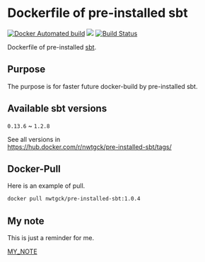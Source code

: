 # Dockerfile of pre-installed sbt

[![Docker Automated build](https://img.shields.io/docker/automated/nwtgck/pre-installed-sbt.svg)](https://hub.docker.com/r/nwtgck/pre-installed-sbt/) [![](https://images.microbadger.com/badges/image/nwtgck/pre-installed-sbt.svg)](https://microbadger.com/images/nwtgck/pre-installed-sbt "Get your own image badge on microbadger.com") [![Build Status](https://travis-ci.org/nwtgck/pre-installed-sbt-dockerfile.svg?branch=master)](https://travis-ci.org/nwtgck/pre-installed-sbt-dockerfile)

Dockerfile of pre-installed [sbt](http://www.scala-sbt.org/).

## Purpose

The purpose is for faster future docker-build by pre-installed sbt.

## Available sbt versions

`0.13.6` ~ `1.2.8`

See all versions in  
<https://hub.docker.com/r/nwtgck/pre-installed-sbt/tags/>

## Docker-Pull

Here is an example of pull.

```bash
docker pull nwtgck/pre-installed-sbt:1.0.4
```

## My note

This is just a reminder for me.

[MY_NOTE](/MY_NOTE.md) 
